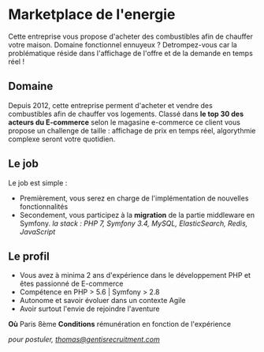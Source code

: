 # Marketplace de l'energie #

Cette entreprise vous propose d'acheter des combustibles afin de chauffer votre maison. Domaine fonctionnel ennuyeux ? Detrompez-vous car la problématique réside dans l'affichage de l'offre et de la demande en temps réel ! 


## Domaine ##

 Depuis 2012, cette entreprise perment d'acheter et vendre des combustibles afin de chauffer vos logements. Classé dans **le top 30 des acteurs du E-commerce** selon le magasine e-commerce ce client vous propose un challenge de taille : affichage de prix en temps réel, algorythmie complexe seront votre quotidien.

## Le job ##

 Le job est simple : 
 * Premièrement, vous serez en charge de l'implémentation de nouvelles fonctionnalités 
 * Secondement, vous participez à la **migration** de la partie middleware en Symfony.
 *la stack : PHP 7, Symfony 3.4, MySQL, ElasticSearch, Redis, JavaScript*
 
 ## Le profil ## 
 
 * Vous avez à minima 2 ans d'expérience dans le développement PHP et êtes passionné de E-commerce
 * Compétence en PHP > 5.6 | Symfony > 2.8
 * Autonome et savoir évoluer dans un contexte Agile
 * Avoir surtout l'envie de rejoindre l'aventure
 
 **Où** Paris 8ème 
 **Conditions** rémunération en fonction de l'expérience
 
*pour postuler, thomas@gentisrecruitment.com*
 
